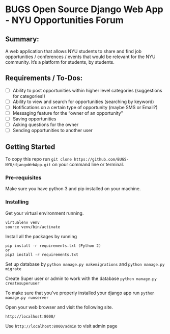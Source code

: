 # BUGS Open Source Django Web App - NYU Opportunities Forum

## Summary:

A web application that allows NYU students to share and find job opportunities / conferences / events that would be relevant for the NYU community. It’s a platform for students, by students. 

## Requirements / To-Dos:

- [ ] Ability to post opportunities within higher level categories (suggestions for categories!) 
- [ ] Ability to view and search for opportunities (searching by keyword)
- [ ] Notifications on a certain type of opportunity (maybe SMS or Email?) 
- [ ] Messaging feature for the “owner of an opportunity” 
- [ ] Saving opportunities 
- [ ] Asking questions for the owner 
- [ ] Sending opportunities to another user 

## Getting Started

To copy this repo run `git clone https://github.com/BUGS-NYU/djangoWebApp.git` on your command line or terminal.

### Pre-requisites

Make sure you have python 3 and pip installed on your machine. 

### Installing

Get your virtual environment running.

```
virtualenv venv
source venv/bin/activate
```

Install all the packages by running 

```
pip install -r requirements.txt (Python 2)
or 
pip3 install -r requirements.txt
```

Set up database by `python manage.py makemigrations` and `python manage.py migrate`

Create Super user or admin to work with the database `python manage.py createsuperuser`

To make sure that you've properly installed your django app run `python manage.py runserver` 

Open your web browser and visit the following site.

```
http://localhost:8000/
```

Use ``http://localhost:8000/admin`` to visit admin page




